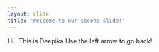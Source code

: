 ```yaml
---
layout: slide
title: "Welcome to our second slide!"
---
```

Hi.. This is Deepika
Use the left arrow to go back!
